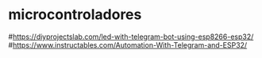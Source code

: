 # microcontroladores

#https://diyprojectslab.com/led-with-telegram-bot-using-esp8266-esp32/
#https://www.instructables.com/Automation-With-Telegram-and-ESP32/
